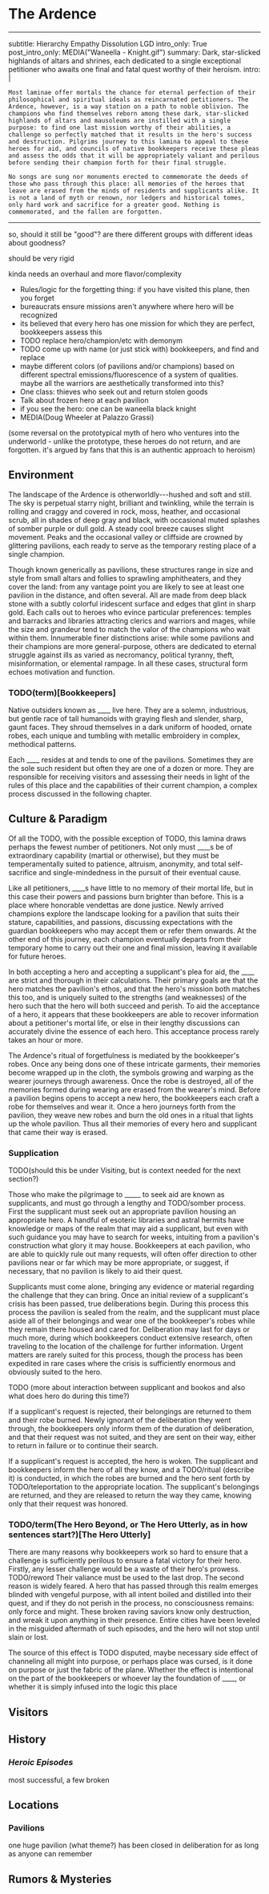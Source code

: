 # The Ardence

---
subtitle: Hierarchy Empathy Dissolution LGD
intro_only: True
post_intro_only: MEDIA("Waneella - Knight.gif")
summary: Dark, star-slicked highlands of altars and shrines, each dedicated to a single exceptional petitioner who awaits one final and fatal quest worthy of their heroism.
intro: |

    Most laminae offer mortals the chance for eternal perfection of their philosophical and spiritual ideals as reincarnated petitioners. The Ardence, however, is a way station on a path to noble oblivion. The champions who find themselves reborn among these dark, star-slicked highlands of altars and mausoleums are instilled with a single purpose: to find one last mission worthy of their abilities, a challenge so perfectly matched that it results in the hero's success and destruction. Pilgrims journey to this lamina to appeal to these heroes for aid, and councils of native bookkeepers receive these pleas and assess the odds that it will be appropriately valiant and perilous before sending their champion forth for their final struggle.

    No songs are sung nor monuments erected to commemorate the deeds of those who pass through this place: all memories of the heroes that leave are erased from the minds of residents and supplicants alike. It is not a land of myth or renown, nor ledgers and historical tomes, only hard work and sacrifice for a greater good. Nothing is commemorated, and the fallen are forgotten.

---

<style>
	.img-wrap {
		opacity: 0.95;
	}
</style>

so, should it still be "good"? are there different groups with different ideas about goodness?

should be very rigid

kinda needs an overhaul and more flavor/complexity

- Rules/logic for the forgetting thing: if you have visited this plane, then you forget
- bureaucrats ensure missions aren't anywhere where hero will be recognized
- its believed that every hero has one mission for which they are perfect, bookkeepers assess this
- TODO replace hero/champion/etc with demonym
- TODO come up with name (or just stick with) bookkeepers, and find and replace
- maybe different colors (of pavilions and/or champions) based on different spectral emissions/fluorescence of a system of qualities. maybe all the warriors are aesthetically transformed into this?
- One class: thieves who seek out and return stolen goods
- Talk about frozen hero at each pavilion
- if you see the hero: one can be waneella black knight
- MEDIA(Doug Wheeler at Palazzo Grassi)


(some reversal on the prototypical myth of hero who ventures into the underworld - unlike the prototype, these heroes do not return, and are forgotten. it's argued by fans that this is an authentic approach to heroism)

## Environment

The landscape of the Ardence is otherworldly---hushed and soft and still. The sky is perpetual starry night, brilliant and twinkling, while the terrain is rolling and craggy and covered in rock, moss, heather, and occasional scrub, all in shades of deep gray and black, with occasional muted splashes of somber purple or dull gold. A steady cool breeze causes slight movement. Peaks and the occasional valley or cliffside are crowned by glittering pavilions, each ready to serve as the temporary resting place of a single champion.

Though known generically as pavilions, these structures range in size and style from small altars and follies to sprawling amphitheaters, and they cover the land: from any vantage point you are likely to see at least one pavilion in the distance, and often several. All are made from deep black stone with a subtly colorful iridescent surface and edges that glint in sharp gold. Each calls out to heroes who evince particular preferences: temples and barracks and libraries attracting clerics and warriors and mages, while the size and grandeur tend to match the valor of the champions who wait within them. Innumerable finer distinctions arise: while some pavilions and their champions are more general-purpose, others are dedicated to eternal struggle against ills as varied as necromancy, political tyranny, theft, misinformation, or elemental rampage. In all these cases, structural form echoes motivation and function.

### TODO(term)[Bookkeepers]

Native outsiders known as ____ live here. They are a solemn, industrious, but gentle race of tall humanoids with graying flesh and slender, sharp, gaunt faces. They shroud themselves in a dark uniform of hooded, ornate robes, each unique and tumbling with metallic embroidery in complex, methodical patterns.

Each ____ resides at and tends to one of the pavilions. Sometimes they are the sole such resident but often they are one of a dozen or more. They are responsible for receiving visitors and assessing their needs in light of the rules of this place and the capabilities of their current champion, a complex process discussed in the following chapter.

## Culture & Paradigm

Of all the TODO, with the possible exception of TODO, this lamina draws perhaps the fewest number of petitioners. Not only must ____s be of extraordinary capability (martial or otherwise), but they must be temperamentally suited to patience, altruism, anonymity, and total self-sacrifice and single-mindedness in the pursuit of their eventual cause.

Like all petitioners, ____s have little to no memory of their mortal life, but in this case their powers and passions burn brighter than before. This is a place where honorable vendettas are done justice. Newly arrived champions explore the landscape looking for a pavilion that suits their stature, capabilities, and passions, discussing expectations with the guardian bookkeepers who may accept them or refer them onwards. At the other end of this journey, each champion eventually departs from their temporary home to carry out their one and final mission, leaving it available for future heroes.

In both accepting a hero and accepting a supplicant's plea for aid, the ____ are strict and thorough in their calculations. Their primary goals are that the hero matches the pavilion's ethos, and that the hero's mission both matches this too, and is uniquely suited to the strengths (and weaknesses) of the hero such that the hero will both succeed and perish. To aid the acceptance of a hero, it appears that these bookkeepers are able to recover information about a petitioner's mortal life, or else in their lengthy discussions can accurately divine the essence of each hero. This acceptance process rarely takes an hour or more.

The Ardence's ritual of forgetfulness is mediated by the bookkeeper's robes. Once any being dons one of these intricate garments, their memories become wrapped up in the cloth, the symbols growing and warping as the wearer journeys through awareness. Once the robe is destroyed, all of the memories formed during wearing are erased from the wearer's mind. Before a pavilion begins opens to accept a new hero, the bookkeepers each craft a robe for themselves and wear it. Once a hero journeys forth from the pavilion, they weave new robes and burn the old ones in a ritual that lights up the whole pavilion. Thus all their memories of every hero and supplicant that came their way is erased.

### Supplication

TODO(should this be under Visiting, but is context needed for the next section?)

Those who make the pilgrimage to _____ to seek aid are known as supplicants, and must go through a lengthy and TODO/somber process. First the supplicant must seek out an appropriate pavilion housing an appropriate hero. A handful of esoteric libraries and astral hermits have knowledge or maps of the realm that may aid a supplicant, but even with such guidance you may have to search for weeks, intuiting from a pavilion's construction what glory it may house. Bookkeepers at each pavilion, who are able to quickly rule out many requests, will often offer direction to other pavilions near or far which may be more appropriate, or suggest, if necessary, that no pavilion is likely to aid their quest.

Supplicants must come alone, bringing any evidence or material regarding the challenge that they can bring. Once an initial review of a supplicant's crisis has been passed, true deliberations begin. During this process this process the pavilion is sealed from the realm, and the supplicant must place aside all of their belongings and wear one of the bookkeeper's robes while they remain there housed and cared for. Deliberation may last for days or much more, during which bookkeepers conduct extensive research, often traveling to the location of the challenge for further information. Urgent matters are rarely suited for this process, though the process has been expedited in rare cases where the crisis is sufficiently enormous and obviously suited to the hero.

TODO (more about interaction between supplicant and bookos and also what does hero do during this time?)

If a supplicant's request is rejected, their belongings are returned to them and their robe burned. Newly ignorant of the deliberation they went through, the bookkeepers only inform them of the duration of deliberation, and that their request was not suited, and they are sent on their way, either to return in failure or to continue their search.

If a supplicant's request is accepted, the hero is woken. The supplicant and bookkeepers inform the hero of all they know, and a TODO/ritual (describe it) is conducted, in which the robes are burned and the hero sent forth by TODO/teleportation to the appropriate location. The supplicant's belongings are returned, and they are released to return the way they came, knowing only that their request was honored.

### TODO/term(The Hero Beyond, or The Hero Utterly, as in how sentences start?)[The Hero Utterly]

There are many reasons why bookkeepers work so hard to ensure that a challenge is sufficiently perilous to ensure a fatal victory for their hero. Firstly, any lesser challenge would be a waste of their hero's prowess. TODO/reword Their valiance must be used to the last drop. The second reason is widely feared. A hero that has passed through this realm emerges blinded with vengeful purpose, with all intent boiled and distilled into their quest, and if they do not perish in the process, no consciousness remains: only force and might. These broken raving saviors know only destruction, and wreak it upon anything in their presence. Entire cities have been leveled in the misguided aftermath of such episodes, and the hero will not stop until slain or lost.

The source of this effect is TODO disputed, maybe necessary side effect of channeling all might into purpose, or perhaps place was cursed, is it done on purpose or just the fabric of the plane. Whether the effect is intentional on the part of the bookkeepers or whoever lay the foundation of ____, or whether it is simply infused into the logic this place

## Visitors

## History

### <dfn no-index>Heroic Episodes</dfn>

most successful, a few broken

## Locations

### Pavilions

<!-- ### TODO (pavilion name) -->

one huge pavilion (what theme?) has been closed in deliberation for as long as anyone can remember

## Rumors & Mysteries
